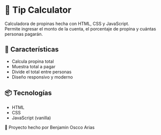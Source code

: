 # 🧮 Tip Calculator

Calculadora de propinas hecha con HTML, CSS y JavaScript.  
Permite ingresar el monto de la cuenta, el porcentaje de propina y cuántas personas pagarán.

## 🔧 Características

- Calcula propina total
- Muestra total a pagar
- Divide el total entre personas
- Diseño responsivo y moderno

## 📦 Tecnologías
- HTML
- CSS
- JavaScript (vanilla)


🚀 Proyecto hecho por Benjamin Oscco Arias
